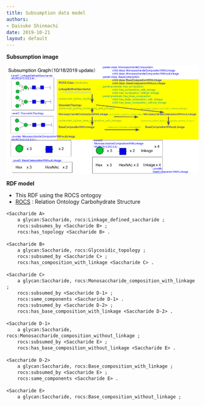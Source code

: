 ```yaml
---
title: Subsumption data model
authors:
- Daisuke Shinmachi
date: 2019-10-21
layout: default
---
```


**Subsumption image**

![Subsumption](/images/system/subsumption.png)



**RDF model**

- This RDF using the ROCS ontogoy  
- [ROCS](https://github.com/glytoucan/rocs) : Relation Ontology Carbohydrate Structure

```
<Saccharide A>
	a glycan:Saccharide, rocs:Linkage_defined_saccharide ;
	rocs:subsumes_by <Saccharide B> ;
	rocs:has_topology <Saccharide B> .

<Saccharide B>
	a glycan:Saccharide, rocs:Glycosidic_topology ;
	rocs:subsumed_by <Saccharide C> ;
	rocs:has_composition_with_linkage <Saccharide C> .

<Saccharide C>
	a glycan:Saccharide, rocs:Monosaccharide_composition_with_linkage ;
	rocs:subsumed_by <Saccharide D-1> ;
	rocs:same_components <Saccharide D-1> .
	rocs:subsumed_by <Saccharide D-2> ;
	rocs:has_base_composition_with_linkage <Saccharide D-2> .

<Saccharide D-1>
	a glycan:Saccharide, rocs:Monosaccharide_composition_without_linkage ;
	rocs:subsumed_by <Saccharide E> ;
	rocs:has_base_composition_without_linkage <Saccharide E> .

<Saccharide D-2>
	a glycan:Saccharide, rocs:Base_composition_with_linkage ;
	rocs:subsumed_by <Saccharide E> ;
	rocs:same_components <Saccharide E> .

<Saccharide E>
	a glycan:Saccharide, rocs:Base_composition_without_linkage ;
```
